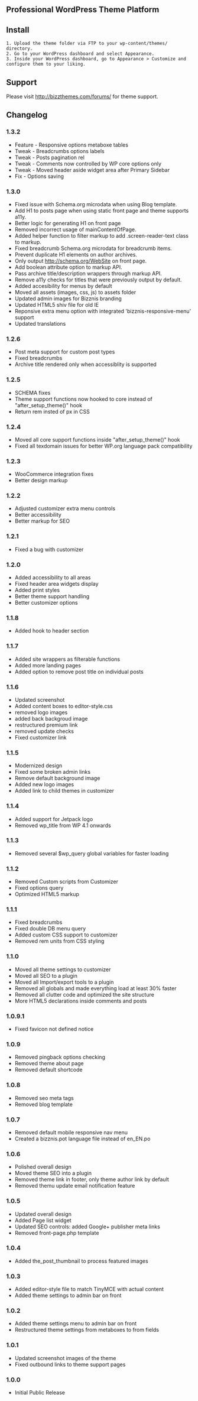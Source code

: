 Professional WordPress Theme Platform
----

Install
----
	1. Upload the theme folder via FTP to your wp-content/themes/ directory.
	2. Go to your WordPress dashboard and select Appearance.
	3. Inside your WordPress dashboard, go to Appearance > Customize and configure them to your liking.

Support
----

Please visit http://bizzthemes.com/forums/ for theme support.

Changelog
----

### 1.3.2
* Feature - Responsive options metaboxe tables
* Tweak - Breadcrumbs options labels
* Tweak - Posts pagination rel
* Tweak - Comments now controlled by WP core options only
* Tweak - Moved header aside widget area after Primary Sidebar
* Fix - Options saving

### 1.3.0
* Fixed issue with Schema.org microdata when using Blog template.
* Add H1 to posts page when using static front page and theme supports a11y.
* Better logic for generating H1 on front page
* Removed incorrect usage of mainContentOfPage.
* Added helper function to filter markup to add .screen-reader-text class to markup.
* Fixed breadcrumb Schema.org microdata for breadcrumb items.
* Prevent duplicate H1 elements on author archives.
* Only output http://schema.org/WebSite on front page.
* Add boolean attribute option to markup API.
* Pass archive title/description wrappers through markup API.
* Remove a11y checks for titles that were previously output by default.
* Added accesibility for menus by default
* Moved all assets (images, css, js) to assets folder
* Updated admin images for Bizznis branding
* Updated HTML5 shiv file for old IE
* Reponsive extra menu option with integrated 'bizznis-responsive-menu' support
* Updated translations

### 1.2.6
* Post meta support for custom post types
* Fixed breadcrumbs
* Archive title rendered only when accessiblity is supported

### 1.2.5
* SCHEMA fixes
* Theme support functions now hooked to core instead of "after_setup_theme()" hook
* Return rem insted of px in CSS

### 1.2.4
* Moved all core support functions inside "after_setup_theme()" hook
* Fixed all texdomain issues for better WP.org language pack compatibility

### 1.2.3
* WooCommerce integration fixes
* Better design markup

### 1.2.2
* Adjusted customizer extra menu controls
* Better accessibility
* Better markup for SEO

### 1.2.1
* Fixed a bug with customizer

### 1.2.0
* Added accessibility to all areas
* Fixed header area widgets display
* Added print styles
* Better theme support handling
* Better customizer options

### 1.1.8
* Added hook to header section

### 1.1.7
* Added site wrappers as filterable functions
* Added more landing pages
* Added option to remove post title on individual posts

### 1.1.6
* Updated screenshot
* Added content boxes to editor-style.css
* removed logo images
* added back backgroud image
* restructured premium link
* removed update checks
* Fixed customizer link

### 1.1.5
* Modernized design
* Fixed some broken admin links
* Remove default background image
* Added new logo images
* Added link to child themes in customizer

### 1.1.4
* Added support for Jetpack logo
* Removed wp_title from WP 4.1 onwards

### 1.1.3
* Removed several $wp_query global variables for faster loading

### 1.1.2
* Removed Custom scripts from Customizer
* Fixed options query
* Optimized HTML5 markup

### 1.1.1
* Fixed breadcrumbs
* Fixed double DB menu query
* Added custom CSS support to customizer
* Removed rem units from CSS styling

### 1.1.0
* Moved all theme settings to customizer
* Moved all SEO to a plugin
* Moved all Import/export tools to a plugin
* Removed all globals and made everything load at least 30% faster
* Removed all clutter code and optimized the site structure
* More HTML5 declarations inside comments and posts

### 1.0.9.1
* Fixed favicon not defined notice

### 1.0.9
* Removed pingback options checking
* Removed theme about page
* Removed default shortcode

### 1.0.8

* Removed seo meta tags
* Removed blog template

### 1.0.7

* Removed default mobile responsive nav menu
* Created a bizznis.pot language file instead of en_EN.po

### 1.0.6

* Polished overall design
* Moved theme SEO into a plugin
* Removed theme link in footer, only theme author link by default
* Removed themu update email notification feature

### 1.0.5

* Updated overall design
* Added Page list widget
* Updated SEO controls: added Google+ publisher meta links
* Removed front-page.php template

### 1.0.4

* Added the_post_thumbnail to process featured images

### 1.0.3

* Added editor-style file to match TinyMCE with actual content
* Added theme settings to admin bar on front

### 1.0.2

* Added theme settings menu to admin bar on front
* Restructured theme settings from metaboxes to from fields

### 1.0.1

* Updated screenshot images of the theme
* Fixed outbound links to theme support pages

### 1.0.0

* Initial Public Release
